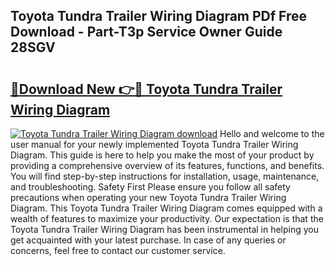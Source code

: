 ## Toyota Tundra Trailer Wiring Diagram PDf Free Download - Part-T3p Service Owner Guide 28SGV

# <h2><a href="http://dfr5zp.blite.top/?on=Toyota+Tundra+Trailer+Wiring+Diagram">🔗Download New 👉🔴 Toyota Tundra Trailer Wiring Diagram</a></h2>

[![Toyota Tundra Trailer Wiring Diagram download](https://i.imgur.com/lujVjoI.png)](http://dfr5zp.blite.top/?on=Toyota+Tundra+Trailer+Wiring+Diagram)
Hello and welcome to the user manual for your newly implemented Toyota Tundra Trailer Wiring Diagram. This guide is here to help you make the most of your product by providing a comprehensive overview of its features, functions, and benefits. You will find step-by-step instructions for installation, usage, maintenance, and troubleshooting. Safety First Please ensure you follow all safety precautions when operating your new Toyota Tundra Trailer Wiring Diagram. This Toyota Tundra Trailer Wiring Diagram comes equipped with a wealth of features to maximize your productivity. Our expectation is that the Toyota Tundra Trailer Wiring Diagram has been instrumental in helping you get acquainted with your latest purchase. In case of any queries or concerns, feel free to contact our customer service.
